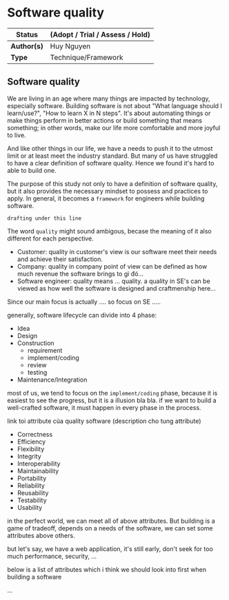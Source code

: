 # Software quality

| Status | (Adopt / Trial / Assess / Hold)  |
|---|---|
| **Author(s)** | Huy Nguyen |
| **Type** | Technique/Framework |


## Software quality

We are living in an age where many things are impacted by technology, especially software. Building software is not about "What language should I learn/use?", "How to learn X in N steps". It's about automating things or make things perform in better actions or build something that means something; in other words, make our life more comfortable and more joyful to live.

And like other things in our life, we have a needs to push it to the utmost limit or at least meet the industry standard. But many of us have struggled to have a clear definition of software quality. Hence we found it's hard to able to build one.

The purpose of this study not only to have a definition of software quality, but it also provides the necessary mindset to possess and practices to apply. In general, it becomes a `framework` for engineers while building software.

<!-- drafting under this line -->

`drafting under this line`


The word `quality` might sound ambigous, becase the meaning of it also different for each perspective.

- Customer: quality in customer's view is our software meet their needs and achieve their satisfaction.
- Company: quality in company point of view can be defined as how much revenue the software brings to gì đó...
- Software engineer: quality means ... quality. a quality in SE's can be viewed as how well the software is designed and craftmenship here...

Since our main focus is actually .... so focus on SE .....

generally, software lifecycle can divide into 4 phase:

- Idea
- Design
- Construction
  - requirement
  - implement/coding
  - review
  - testing
- Maintenance/Integration

most of us, we tend to focus on the `implement/coding` phase, because it is easiest to see the progress, but it is a illusion bla bla. if we want to build a well-crafted software, it must happen in every phase in the process.

link toi attribute của quality software (description cho tung attribute)

- Correctness
- Efficiency
- Flexibility
- Integrity
- Interoperability
- Maintainability
- Portability
- Reliability
- Reusability
- Testability
- Usability

in the perfect world, we can meet all of above attributes. But building is a game of tradeoff, depends on a needs of the software, we can set some attributes above others.

but let's say, we have a web application, it's still early, don't seek for too much performance, security, ...

below is a list of attributes which i think we should look into first when building a software

...

